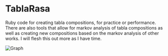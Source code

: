 # TablaRasa

Ruby code for creating tabla compositions, for practice or performance. There are also tools that allow for markov analysis of tabla compositions
as well as creating new compositions based on the markov analysis of other works. I will flesh this out more as I have time.

![Graph](thunderheavyindustries.github.com/TablaRasa/img/random_composition_graph.png "Graph Example")

